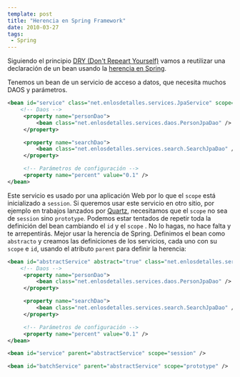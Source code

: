 ```yaml
---
template: post
title: "Herencia en Spring Framework"
date: 2010-03-27
tags:
 - Spring
---
```



Siguiendo el principio  [DRY (Don't Repeart Yourself)](http://en.wikipedia.org/wiki/Don%27t_repeat_yourself) vamos a reutilizar una declaración de un bean usando la [herencia en Spring](http://static.springsource.org/spring/docs/2.5.x/reference/beans.html#beans-child-bean-definitions).

Tenemos un bean de un servicio de acceso a datos, que necesita muchos DAOS y parámetros.

~~~ xml
<bean id="service" class="net.enlosdetalles.services.JpaService" scope="session">
	<!-- Daos -->
	 <property name="personDao">
		 <bean class="net.enlosdetalles.services.daos.PersonJpaDao" />
	 </property>

	 <property name="searchDao">
		 <bean class="net.enlosdetalles.services.search.SearchJpaDao" />
	 </property>

	 <!-- Parámetros de configuración -->
	 <property name="percent" value="0.1" />
</bean>
~~~

Este servicio es usado por una aplicación Web por lo que el `scope` está inicializado a `session`. Si queremos usar este servicio en otro sitio, por ejemplo en trabajos lanzados por [Quartz](http://quartz-scheduler.org/), necesitamos que el `scope` no sea de `session` sino `prototype`. Podemos estar tentados de repetir toda la definición del bean cambiando el `id` y el `scope` . No lo hagas, no hace falta y te arrepentirás. Mejor usar la herencia de Spring. Definimos el bean como `abstracto` y creamos las definiciones de los servicios, cada uno con su `scope` e `id`, usando el atributo `parent` para definir la herencia:

~~~ xml
<bean id="abstractService" abstract="true" class="net.enlosdetalles.services.JpaService">
	<!-- Daos -->
	 <property name="personDao">
		 <bean class="net.enlosdetalles.services.daos.PersonJpaDao" />
	 </property>

	 <property name="searchDao">
		 <bean class="net.enlosdetalles.services.search.SearchJpaDao" />
	 </property>

	 <!-- Parámetros de configuración -->
	 <property name="percent" value="0.1" />
</bean>

<bean id="service" parent="abstractService" scope="session" />

<bean id="batchService" parent="abstractService" scope="prototype" />
~~~
